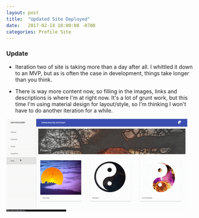 ```yaml
---
layout: post
title:  "Updated Site Deployed"
date:   2017-02-14 10:00:00 -0700
categories: Profile Site
---
```


### Update

* Iteration two of site is taking more than a day after all. I whittled it down to an MVP, but as is often the case in development, things take longer than you think.

* There is way more content now, so filling in the images, links and descriptions is where I'm at right now. It's a lot of grunt work, but this time I'm using material design for layout/style, so I'm thinking I won't have to do another iteration for a while.

![updated site](images/updatedSite.gif "zenvercoder updated site")

